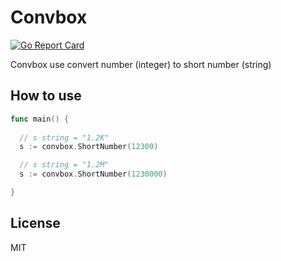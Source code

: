 # Convbox

[![Go Report Card](http://github.com/workdestiny/convbox)](http://github.com/workdestiny/convbox)

Convbox use convert number (integer) to short number (string)

## How to use
```go
func main() {
  
  // s string = "1.2K"
  s := convbox.ShortNumber(12300)

  // s string = "1.2M"
  s := convbox.ShortNumber(1230000)

}
```

## License
MIT